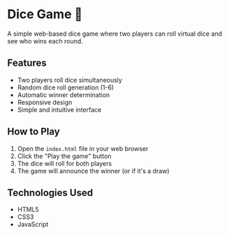 # Dice Game 🎲

A simple web-based dice game where two players can roll virtual dice and see who wins each round.

## Features

- Two players roll dice simultaneously
- Random dice roll generation (1-6)
- Automatic winner determination
- Responsive design
- Simple and intuitive interface

## How to Play

1. Open the `index.html` file in your web browser
2. Click the "Play the game" button
3. The dice will roll for both players
4. The game will announce the winner (or if it's a draw)

## Technologies Used

- HTML5
- CSS3
- JavaScript


